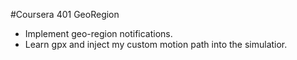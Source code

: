 #Coursera 401
GeoRegion

- Implement geo-region notifications.
- Learn gpx and inject my custom motion path into the simulatior.
